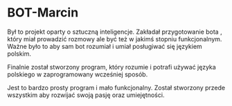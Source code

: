 # BOT-Marcin

Był to projekt oparty o sztuczną inteligencje. Zakładał przygotowanie bota , który miał prowadzić rozmowy ale być też w jakimś stopniu funkcjonalnym. Ważne było to aby sam bot rozumiał i umiał posługiwać się językiem polskim.

Finalnie został stworzony program, który rozumie i potrafi używać języka polskiego w zaprogramowany wcześniej sposób.

Jest to bardzo prosty program i mało funkcjonalny. Został stworzony przede wszystkim aby rozwijać swoją pasję oraz umiejętności.
